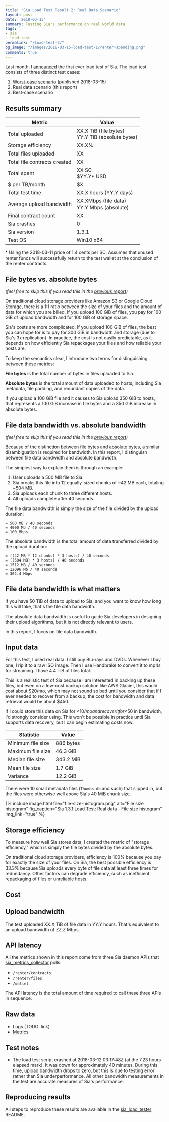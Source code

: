 ```yaml
---
title: 'Sia Load Test Result 2: Real Data Scenario'
layout: post
date: '2018-03-15'
summary: Testing Sia's performance on real world data
tags:
- sia
- load test
permalink: "/load-test-2/"
og_image: "/images/2018-03-15-load-test-1/renter-spending.png"
comments: true
---
```


Last month, I [announced](/sia-load-test-preview/) the first ever load test of Sia. The load test consists of three distinct test cases:

1. [Worst-case scenario](/load-test-1) (published 2018-03-15)
2. Real data scenario (this report)
3. Best-case scenario

## Results summary

| Metric | Value |
|---------|---------|
| Total uploaded | XX.X TiB (file bytes)<br />YY.Y TiB (absolute bytes) |
| Storage efficiency | XX.X% |
| Total files uploaded | XX |
| Total file contracts created | XX |
| Total spent | XX SC<br />$YY.Y\* USD |
| $ per TB/month | $X |
| Total test time | XX.X hours (YY.Y days) |
| Average upload bandwidth | XX.XMbps (file data)<br />YY.Y Mbps (absolute) |
| Final contract count | XX |
| Sia crashes | 0 |
| Sia version | 1.3.1 |
| Test OS | Win10 x64 |

\* Using the 2018-03-11 price of 1.4 cents per SC. Assumes that unused renter funds will successfully return to the test wallet at the conclusion of the renter contracts.

## File bytes vs. absolute bytes

*(feel free to skip this if you read this in the [previous report](/load-test-1))*

On traditional cloud storage providers like Amazon S3 or Google Cloud Storage, there is a 1:1 ratio between the size of your files and the amount of data for which you are billed. If you upload 100 GiB of files, you pay for 100 GiB of upload bandwidth and for 100 GiB of storage space.

Sia's costs are more complicated. If you upload 100 GiB of files, the best you can hope for is to pay for 300 GiB in bandwidth and storage (due to Sia's 3x replication). In practice, the cost is not easily predictable, as it depends on how efficiently Sia repackages your files and how reliable your hosts are.

To keep the semantics clear, I introduce two terms for distinguishing between these metrics:

**File bytes** is the total number of bytes in files uploaded to Sia.

**Absolute bytes** is the total amount of data uploaded to hosts, including Sia metadata, file padding, and redundant copies of the data.

If you upload a 100 GiB file and it causes to Sia upload 350 GiB to hosts, that represents a 100 GiB increase in file bytes and a 350 GiB increase in absolute bytes.

## File data bandwidth vs. absolute bandwidth

*(feel free to skip this if you read this in the [previous report](/load-test-1))*

Because of the distinction between file bytes and absolute bytes, a similar disambiguation is required for bandwidth. In this report, I distinguish between file data bandwidth and absolute bandwidth.

The simplest way to explain them is through an example:

1. User uploads a 500 MB file to Sia.
1. Sia breaks this file into 12 equally-sized chunks of ~42 MB each, totaling ~504 MB.
1. Sia uploads each chunk to three different hosts.
1. All uploads complete after 40 seconds.

The file data bandwidth is simply the size of the file divided by the upload duration:

```
= 500 MB / 40 seconds
= 4000 Mb / 40 seconds
= 100 Mbps
```

The absolute bandwidth is the total amount of data transferred divided by the upload duration:

```
= ((42 MB * 12 chunks) * 3 hosts) / 40 seconds
= ((504 MB) * 3 hosts) / 40 seconds
= 1512 MB / 40 seconds
= 12096 Mb / 40 seconds
= 302.4 Mbps
```

## File data bandwidth is what matters

If you have 50 TiB of data to upload to Sia, and you want to know how long this will take, that's the file data bandwidth.

The absolute data bandwidth is useful to guide Sia developers in designing their upload algorithms, but it is not directly relevant to users.

In this report, I focus on file data bandwidth.

## Input data

For this test, I used real data. I still buy Blu-rays and DVDs. Whenever I buy one, I rip it to a raw ISO image. Then I use Handbrake to convert it to mp4s for streaming. I have 4.4 TiB of files total.

This is a realistic test of Sia because I am interested in backing up these files, but even on a low-cost backup solution like AWS Glacier, this would cost about $20/mo, which may not sound so bad until you consider that if I ever needed to recover from a backup, the cost for bandwidth and data retrieval would be about $450.

If I could store this data on Sia for <$10/mo and recover it for <$50 in bandwidth, I'd strongly consider using. This won't be possible in practice until Sia supports data recovery, but I can begin estimating costs now.


| Statistic | Value |
|---|---|
| Minimum file size | 886 bytes |
| Maximum file size | 46.3 GiB |
| Median file size | 343.2 MiB |
| Mean file size | 1.7 GiB |
| Variance | 12.2 GiB |

There were 10 small metadata files (`Thumbs.db` and such) that slipped in, but the files were otherwise well above Sia's  40 MiB chunk size.

{% include image.html file="file-size-histogram.png" alt="File size histogram" fig_caption="Sia 1.3.1 Load Test&#58; Real data - File size histogram" img_link="true" %}

## Storage efficiency

To measure how well Sia stores data, I created the metric of "storage efficiency," which is simply the file bytes divided by the absolute bytes.

On traditional cloud storage providers, efficiency is 100% because you pay for exactly the size of your files. On Sia, the best possible efficiency is 33.3% because Sia uploads every byte of file data at least three times for redundancy. Other factors can degrade efficiency, such as inefficient repackaging of files or unreliable hosts.


## Cost

## Upload bandwidth

The test uploaded XX.X TiB of file data in YY.Y hours. That's equivalent to an upload bandwidth of ZZ.Z Mbps.

## API latency

All the metrics shown in this report come from three Sia daemon APIs that [sia_metrics_collector](https://github.com/mtlynch/sia_metrics_collector) polls:

* `/renter/contracts`
* `/renter/files`
* `/wallet`

The API latency is the total amount of time required to call these three APIs in sequence:


## Raw data

* Logs (TODO: link)
* [Metrics](https://docs.google.com/spreadsheets/d/1HJ1c2bFonXPhVdvrovM-MenZQ16VIfqOqPrnrDZGRbc/edit?usp=sharing)

## Test notes

* The load test script crashed at 2018-03-12 03:17:48Z (at the 7.23 hours elapsed mark). It was down for approximately 40 minutes. During this time, upload bandwidth drops to zero, but this is due to testing error rather than Sia underperformance. All other bandwidth measurements in the test are accurate measures of Sia's performance.

## Reproducing results

All steps to reproduce these results are available in the [sia_load_tester](https://github.com/mtlynch/sia_load_tester/blob/2802acc77d6651bec88cf954c5240197bc6d9627/README.md) README.